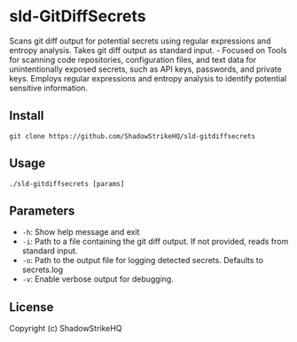 # sld-GitDiffSecrets
Scans git diff output for potential secrets using regular expressions and entropy analysis. Takes git diff output as standard input. - Focused on Tools for scanning code repositories, configuration files, and text data for unintentionally exposed secrets, such as API keys, passwords, and private keys.  Employs regular expressions and entropy analysis to identify potential sensitive information.

## Install
`git clone https://github.com/ShadowStrikeHQ/sld-gitdiffsecrets`

## Usage
`./sld-gitdiffsecrets [params]`

## Parameters
- `-h`: Show help message and exit
- `-i`: Path to a file containing the git diff output. If not provided, reads from standard input.
- `-o`: Path to the output file for logging detected secrets. Defaults to secrets.log
- `-v`: Enable verbose output for debugging.

## License
Copyright (c) ShadowStrikeHQ

